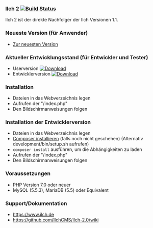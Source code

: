 ### Ilch 2 [![Build Status](https://travis-ci.org/IlchCMS/Ilch-2.0.png?branch=master)](https://travis-ci.org/IlchCMS/Ilch-2.0)
Ilch 2 ist der direkte Nachfolger der Ilch Versionen 1.1.

### Neueste Version (für Anwender)
- [Zur neuesten Version](https://github.com/IlchCMS/Ilch-2.0/releases/latest)

### Aktueller Entwicklungsstand (für Entwickler und Tester)
- Userversion [![Download](http://ilch2.de/downloads/download-ilch.png)](http://www.ilch.de/ilch2/versions/master.zip)
- Entwicklerversion [![Download](http://ilch2.de/downloads/download-ilch.png)](https://github.com/IlchCMS/Ilch-2.0/archive/master.zip)

### Installation
- Dateien in das Webverzeichnis legen
- Aufrufen der "/index.php"
- Den Bildschirmanweisungen folgen

### Installation der Entwicklerversion
- Dateien in das Webverzeichnis legen
- [Composer installieren](https://getcomposer.org/download/) (falls noch nicht geschehen) (Alternativ development/bin/setup.sh aufrufen)
- `composer install` ausführen, um die Abhängigkeiten zu laden
- Aufrufen der "/index.php"
- Den Bildschirmanweisungen folgen

### Voraussetzungen
- PHP Version 7.0 oder neuer
- MySQL (5.5.3), MariaDB (5.5) oder Equivalent

### Support/Dokumentation
- https://www.ilch.de
- https://github.com/IlchCMS/Ilch-2.0/wiki

